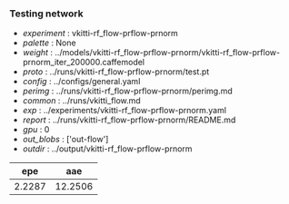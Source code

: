 ### Testing network
- *experiment* : vkitti-rf_flow-prflow-prnorm
- *palette* : None
- *weight* : ../models/vkitti-rf_flow-prflow-prnorm/vkitti-rf_flow-prflow-prnorm_iter_200000.caffemodel
- *proto* : ../runs/vkitti-rf_flow-prflow-prnorm/test.pt
- *config* : ../configs/general.yaml
- *perimg* : ../runs/vkitti-rf_flow-prflow-prnorm/perimg.md
- *common* : ../runs/vkitti_flow.md
- *exp* : ../experiments/vkitti-rf_flow-prflow-prnorm.yaml
- *report* : ../runs/vkitti-rf_flow-prflow-prnorm/README.md
- *gpu* : 0
- *out_blobs* : ['out-flow']
- *outdir* : ../output/vkitti-rf_flow-prflow-prnorm

epe | aae
--- | ---
2.2287 | 12.2506
